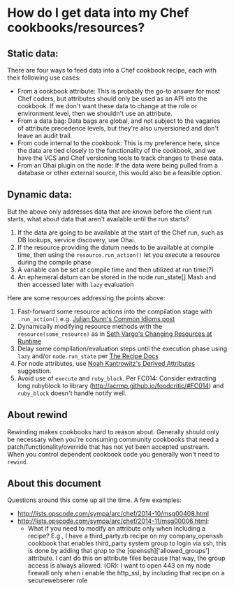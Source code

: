 # How do I get data into my Chef cookbooks/resources?

## Static data:

There are four ways to feed data into a Chef cookbook recipe, each with their following use cases:
* From a cookbook attribute: This is probably the go-to answer for most Chef coders, but attributes should only be used as an API into the cookbook. If we don't want these data to change at the role or environment level, then we shouldn't use an attribute.
* From a data bag: Data bags are global, and not subject to the vagaries of attribute precedence levels, but they're also unversioned and don't leave an audit trail.
* From code internal to the cookbook: This is my preference here, since the data are tied closely to the functionality of the cookbook, and we have the VCS and Chef versioning tools to track changes to these data.
* From an Ohai plugin on the node: If the data were being pulled from a database or other external source, this would also be a feasible option.

## Dynamic data:

But the above only addresses data that are known before the client run starts, what about data that aren't available until the run starts?



1. If the data are going to be available at the start of the Chef run, such as DB lookups, service discovery, use Ohai.
1. If the resource providing the datum needs to be available at compile time, then using the `resource.run_action()` let you execute a resource during the compile phase
1. A variable can be set at compile time and then utilized at run time(?)
1. An ephemeral datum can be stored in the node.run_state[] Mash and then accessed later with `lazy` evaluation

Here are some resources addressing the points above:

1. Fast-forward some resource actions into the compilation stage with `.run_action()` e.g. [Julian Dunn's Common Idioms post](https://www.getchef.com/blog/2013/09/04/demystifying-common-idioms-in-chef-recipes/)
2. Dynamically modifying resource methods with  the `resource(some_resource)` as in [Seth Vargo's Changing Resources at Runtime](https://sethvargo.com/changing-chef-resources-at-runtime/)
1. Delay some compilation/evaluation steps until the execution phase using `lazy` and/or `node.run_state` per [The Recipe Docs](https://docs.getchef.com/essentials_cookbook_recipes.html#node-run-state)
2. For node attributes, use [Noah Kantrowitz's Derived Attributes](https://coderanger.net/derived-attributes/) suggestion.
3. Avoid use of `execute` and `ruby_block`. Per FC014: Consider extracting long rubyblock to library (http://acrmp.github.io/foodcritic/#FC014) and `ruby_block` doesn't handle notify well.

## About rewind

Rewinding makes cookbooks hard to reason about. Generally should only be necessary when you're consuming community cookbooks that need a patch/functionality/override that has not yet been accepted upstream. When you control dependent cookbook code you generally won't need to `rewind`.

## About this document

Questions around this come up all the time. A few examples:
* http://lists.opscode.com/sympa/arc/chef/2014-10/msg00408.html
* http://lists.opscode.com/sympa/arc/chef/2014-11/msg00006.html:
  * What if you need to modify an attribute only when including a recipe? E.g., I have a third_party.rb recipe on my company_openssh cookbook that enables third_party system group to login via ssh, this is done by adding that grop to the [openssh]['allowed_groups'] attribute. I cant do this on attribute files because that way, the group access is always allowed. (OR): I want to open 443 on my node firewall only when i enable the http_ssl, by including that recipe on a securewebserer role
